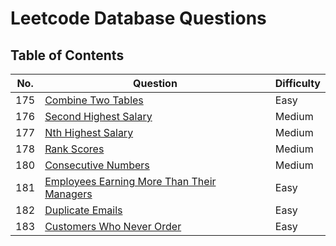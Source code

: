 # Leetcode Database Questions

## Table of Contents

| No. | Question | Difficulty |
| --- | -------- | ---------- |
| 175 | [Combine Two Tables](./questions/175_combine_two_tables.md) | Easy |
| 176 | [Second Highest Salary](./questions/176_second_highest_salary.md) | Medium |
| 177 | [Nth Highest Salary](./questions/177_nth_highest_salary.md) | Medium |
| 178 | [Rank Scores](./questions/178_rank_scores.md) | Medium |
| 180 | [Consecutive Numbers](./questions/180_consecutive_numbers.md) | Medium |
| 181 | [Employees Earning More Than Their Managers](./questions/181_employees_earning_more_than_their_managers.md) | Easy |
| 182 | [Duplicate Emails](./questions/182_duplicate_emails.md) | Easy |
| 183 | [Customers Who Never Order](./questions/183_customers_who_never_order.md) | Easy |